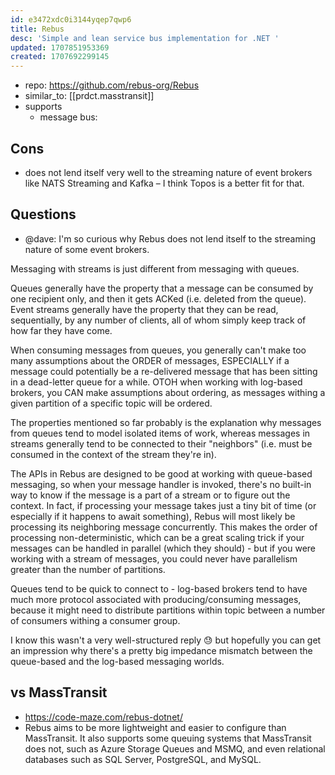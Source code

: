 ```yaml
---
id: e3472xdc0i3144yqep7qwp6
title: Rebus
desc: 'Simple and lean service bus implementation for .NET '
updated: 1707851953369
created: 1707692299145
---
```


- repo: https://github.com/rebus-org/Rebus
- similar_to: [[prdct.masstransit]]
- supports
  - message bus: 

## Cons

- does not lend itself very well to the streaming nature of event brokers like NATS Streaming and Kafka – I think Topos is a better fit for that.

## Questions

- @dave: I'm so curious why Rebus does not lend itself to the streaming nature of some event brokers.

Messaging with streams is just different from messaging with queues.

Queues generally have the property that a message can be consumed by one recipient only, and then it gets ACKed (i.e. deleted from the queue). Event streams generally have the property that they can be read, sequentially, by any number of clients, all of whom simply keep track of how far they have come.

When consuming messages from queues, you generally can't make too many assumptions about the ORDER of messages, ESPECIALLY if a message could potentially be a re-delivered message that has been sitting in a dead-letter queue for a while. OTOH when working with log-based brokers, you CAN make assumptions about ordering, as messages withing a given partition of a specific topic will be ordered.

The properties mentioned so far probably is the explanation why messages from queues tend to model isolated items of work, whereas messages in streams generally tend to be connected to their "neighbors" (i.e. must be consumed in the context of the stream they're in).

The APIs in Rebus are designed to be good at working with queue-based messaging, so when your message handler is invoked, there's no built-in way to know if the message is a part of a stream or to figure out the context. In fact, if processing your message takes just a tiny bit of time (or especially if it happens to await something), Rebus will most likely be processing its neighboring message concurrently. This makes the order of processing non-deterministic, which can be a great scaling trick if your messages can be handled in parallel (which they should) - but if you were working with a stream of messages, you could never have parallelism greater than the number of partitions.

Queues tend to be quick to connect to - log-based brokers tend to have much more protocol associated with producing/consuming messages, because it might need to distribute partitions within topic between a number of consumers withing a consumer group.

I know this wasn't a very well-structured reply 😓 but hopefully you can get an impression why there's a pretty big impedance mismatch between the queue-based and the log-based messaging worlds.

## vs MassTransit

- https://code-maze.com/rebus-dotnet/
- Rebus aims to be more lightweight and easier to configure than MassTransit. It also supports some queuing systems that MassTransit does not, such as Azure Storage Queues and MSMQ, and even relational databases such as SQL Server, PostgreSQL, and MySQL.